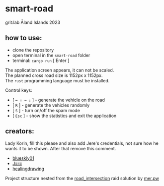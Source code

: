 # smart-road
grit:lab Åland Islands 2023

## how to use:
- clone the repository
- open terminal in the `smart-road` folder
- terminal: `cargo run` [ Enter ]

The application screen appears, it can not be scaled.  
The planned cross road size is 1152px x 1152px.  
The `rust` programming language must be installed.

Control keys:
- [ `← ↑ → ↓` ] - generate the vehicle on the road
- [ `R` ] - generate the vehicles randomly
- [ `S` ] - turn on/off the spam mode
- [ `Esc` ] - show the statistics and exit the application

## creators:
Lady Korin, fill this please and also add Jere's credentials, not sure how he wants it to be shown. After that remove this comment.
- [blueskiy01](https://github.com/blueskiy01)
- [J≡r≡](https://github.com/Jeresss)
- [healingdrawing](https://healingdrawing.github.io)

Project structure nested from the [road_intersection](https://public.01-edu.org/subjects/road_intersection/) raid solution by [mer.pw](https://mer.pw)
